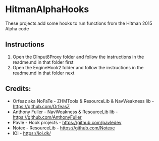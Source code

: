 # HitmanAlphaHooks
These projects add some hooks to run functions from the Hitman 2015 Alpha code

## Instructions
1. Open the DInput8Proxy folder and follow the instructions in the readme.md in that folder first
1. Open the EngineHook2 folder and follow the instructions in the readme.md in that folder next


## Credits:
* Orfeaz aka NoFaTe - ZHMTools & ResourceLib & NavWeakness lib - https://github.com/OrfeasZ
* Anthony Fuller - NavWeakness & ResourceLib lib - https://github.com/AnthonyFuller
* Pavle - Hook projects - https://github.com/pavledev
* Notex - ResourceLib - https://github.com/Notexe
* IOI - https://ioi.dk/
